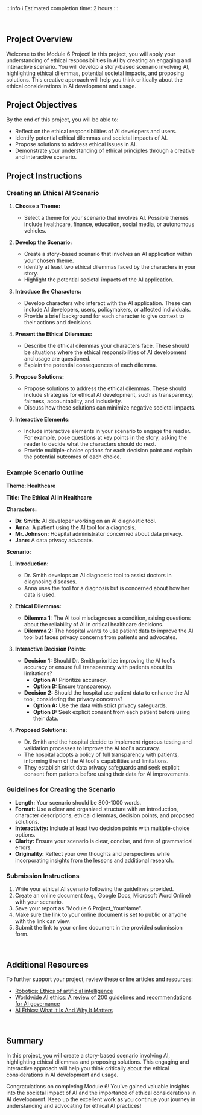 <!-- # **Project 6: Creating an Ethical AI Scenario** -->

<br>

:::info
:information_source: Estimated completion time: 2 hours
:::

<br>

## **Project Overview**

Welcome to the Module 6 Project! In this project, you will apply your understanding of ethical responsibilities in AI by creating an engaging and interactive scenario. You will develop a story-based scenario involving AI, highlighting ethical dilemmas, potential societal impacts, and proposing solutions. This creative approach will help you think critically about the ethical considerations in AI development and usage.

## **Project Objectives**

By the end of this project, you will be able to:

- Reflect on the ethical responsibilities of AI developers and users.
- Identify potential ethical dilemmas and societal impacts of AI.
- Propose solutions to address ethical issues in AI.
- Demonstrate your understanding of ethical principles through a creative and interactive scenario.

## **Project Instructions**

### **Creating an Ethical AI Scenario**

1. **Choose a Theme:**

   - Select a theme for your scenario that involves AI. Possible themes include healthcare, finance, education, social media, or autonomous vehicles.

2. **Develop the Scenario:**

   - Create a story-based scenario that involves an AI application within your chosen theme.
   - Identify at least two ethical dilemmas faced by the characters in your story.
   - Highlight the potential societal impacts of the AI application.

3. **Introduce the Characters:**

   - Develop characters who interact with the AI application. These can include AI developers, users, policymakers, or affected individuals.
   - Provide a brief background for each character to give context to their actions and decisions.

4. **Present the Ethical Dilemmas:**

   - Describe the ethical dilemmas your characters face. These should be situations where the ethical responsibilities of AI development and usage are questioned.
   - Explain the potential consequences of each dilemma.

5. **Propose Solutions:**

   - Propose solutions to address the ethical dilemmas. These should include strategies for ethical AI development, such as transparency, fairness, accountability, and inclusivity.
   - Discuss how these solutions can minimize negative societal impacts.

6. **Interactive Elements:**
   - Include interactive elements in your scenario to engage the reader. For example, pose questions at key points in the story, asking the reader to decide what the characters should do next.
   - Provide multiple-choice options for each decision point and explain the potential outcomes of each choice.

### **Example Scenario Outline**

**Theme: Healthcare**

**Title: The Ethical AI in Healthcare**

**Characters:**

- **Dr. Smith:** AI developer working on an AI diagnostic tool.
- **Anna:** A patient using the AI tool for a diagnosis.
- **Mr. Johnson:** Hospital administrator concerned about data privacy.
- **Jane:** A data privacy advocate.

**Scenario:**

1. **Introduction:**

   - Dr. Smith develops an AI diagnostic tool to assist doctors in diagnosing diseases.
   - Anna uses the tool for a diagnosis but is concerned about how her data is used.

2. **Ethical Dilemmas:**

   - **Dilemma 1:** The AI tool misdiagnoses a condition, raising questions about the reliability of AI in critical healthcare decisions.
   - **Dilemma 2:** The hospital wants to use patient data to improve the AI tool but faces privacy concerns from patients and advocates.

3. **Interactive Decision Points:**

   - **Decision 1:** Should Dr. Smith prioritize improving the AI tool's accuracy or ensure full transparency with patients about its limitations?
     - **Option A:** Prioritize accuracy.
     - **Option B:** Ensure transparency.
   - **Decision 2:** Should the hospital use patient data to enhance the AI tool, considering the privacy concerns?
     - **Option A:** Use the data with strict privacy safeguards.
     - **Option B:** Seek explicit consent from each patient before using their data.

4. **Proposed Solutions:**
   - Dr. Smith and the hospital decide to implement rigorous testing and validation processes to improve the AI tool's accuracy.
   - The hospital adopts a policy of full transparency with patients, informing them of the AI tool's capabilities and limitations.
   - They establish strict data privacy safeguards and seek explicit consent from patients before using their data for AI improvements.

### **Guidelines for Creating the Scenario**

- **Length:** Your scenario should be 800-1000 words.
- **Format:** Use a clear and organized structure with an introduction, character descriptions, ethical dilemmas, decision points, and proposed solutions.
- **Interactivity:** Include at least two decision points with multiple-choice options.
- **Clarity:** Ensure your scenario is clear, concise, and free of grammatical errors.
- **Originality:** Reflect your own thoughts and perspectives while incorporating insights from the lessons and additional research.

### **Submission Instructions**

1. Write your ethical AI scenario following the guidelines provided.
2. Create an online document (e.g., Google Docs, Microsoft Word Online) with your scenario.
3. Save your report as "Module 6 Project_YourName".
4. Make sure the link to your online document is set to public or anyone with the link can view.
5. Submit the link to your online document in the provided submission form.

<br />

## **Additional Resources**

To further support your project, review these online articles and resources:

- [Robotics: Ethics of artificial intelligence](https://www.nature.com/articles/521415a)
- [Worldwide AI ethics: A review of 200 guidelines and recommendations for AI governance](https://www.sciencedirect.com/science/article/pii/S2666389923002416)
- [AI Ethics: What It Is And Why It Matters](https://www.forbes.com/sites/nishatalagala/2022/05/31/ai-ethics-what-it-is-and-why-it-matters/)

<br />

## **Summary**

In this project, you will create a story-based scenario involving AI, highlighting ethical dilemmas and proposing solutions. This engaging and interactive approach will help you think critically about the ethical considerations in AI development and usage.

Congratulations on completing Module 6! You've gained valuable insights into the societal impact of AI and the importance of ethical considerations in AI development. Keep up the excellent work as you continue your journey in understanding and advocating for ethical AI practices!
